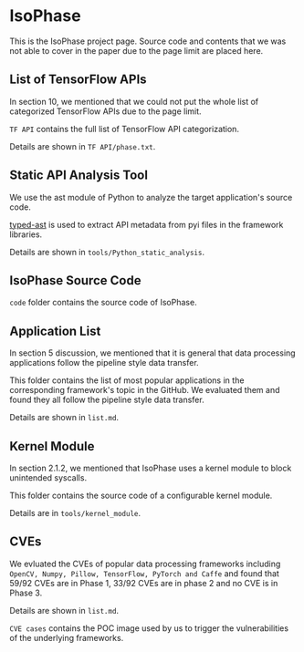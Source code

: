 # **IsoPhase**
This is the IsoPhase project page. Source code and contents that we was not able to cover in the paper due to the page limit are placed here.
## List of TensorFlow APIs
In section 10, we mentioned that we could not put the whole list of categorized TensorFlow APIs due to the page limit.

`TF API` contains the full list of TensorFlow API categorization.

Details are shown in `TF API/phase.txt`.


## **Static API Analysis Tool**
We use the ast module of Python to analyze the target application's source code. 

[typed-ast](https://github.com/python/typed_ast) is used to extract API metadata from pyi files in the framework libraries.

Details are shown in `tools/Python_static_analysis`.
## **IsoPhase Source Code**
`code` folder contains the source code of IsoPhase.
## **Application List**
In section 5 discussion, we mentioned that it is general that data processing applications follow the pipeline style data transfer.

This folder contains the list of most popular applications in the corresponding framework's topic in the GitHub. We evaluated them and found they all follow the pipeline style data transfer. 

Details are shown in `list.md`.

## **Kernel Module**
In section 2.1.2, we mentioned that IsoPhase uses a kernel module to block unintended syscalls. 

This folder contains the source code of a configurable kernel module.

Details are in `tools/kernel_module`.

## **CVEs**
We evluated the CVEs of popular data processing frameworks including `OpenCV, Numpy, Pillow, TensorFlow, PyTorch and Caffe` and found that 59/92 CVEs are in Phase 1, 33/92 CVEs are in phase 2 and no CVE is in Phase 3.

Details are shown in `list.md`.

`CVE cases` contains the POC image used by us to trigger the vulnerabilities of the underlying frameworks.


